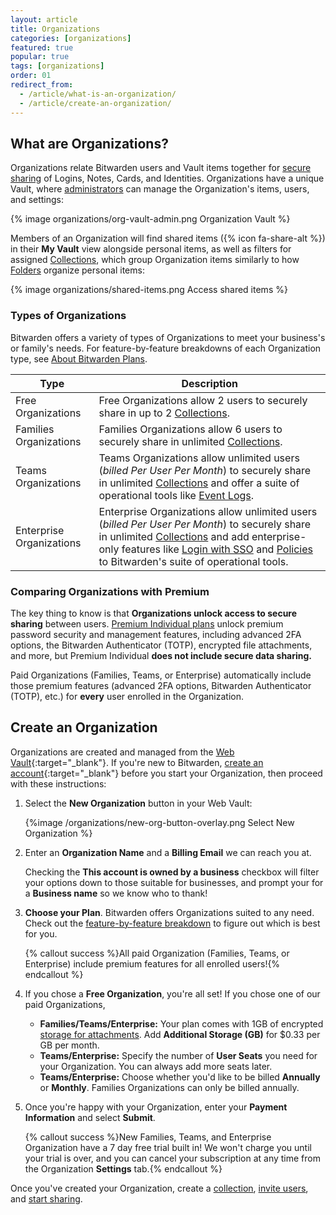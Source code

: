 ```yaml
---
layout: article
title: Organizations
categories: [organizations]
featured: true
popular: true
tags: [organizations]
order: 01
redirect_from:
  - /article/what-is-an-organization/
  - /article/create-an-organization/
---
```


## What are Organizations?

Organizations relate Bitwarden users and Vault items together for [secure sharing]({{site.baseurl}}/article/share-to-a-collection/) of Logins, Notes, Cards, and Identities. Organizations have a unique Vault, where [administrators]({{site.baseurl}}/article/user-types-access-control/) can manage the Organization's items, users, and settings:

{% image organizations/org-vault-admin.png Organization Vault %}

Members of an Organization will find shared items ({% icon fa-share-alt %}) in their **My Vault** view alongside personal items, as well as filters for assigned [Collections]({{site.baseurl}}/article/about-collections/), which group Organization items similarly to how [Folders]({{site.baseurl}}/article/folders/) organize personal items:

{% image organizations/shared-items.png Access shared items %}

### Types of Organizations

Bitwarden offers a variety of types of Organizations to meet your business's or family's needs. For feature-by-feature breakdowns of each Organization type, see [About Bitwarden Plans](https://bitwarden.com/help/article/about-bitwarden-plans/).

|Type|Description|
|----|-----------|
|Free Organizations|Free Organizations allow 2 users to securely share in up to 2 [Collections]({{site.baseurl}}/article/about-collections/).|
|Families Organizations|Families Organizations allow 6 users to securely share in unlimited [Collections]({{site.baseurl}}/article/about-collections/).|
|Teams Organizations|Teams Organizations allow unlimited users (*billed Per User Per Month*) to securely share in unlimited [Collections]({{site.baseurl}}/article/about-collections/) and offer a suite of operational tools like [Event Logs]({{site.baseurl}}/article/event-logs/).|
|Enterprise Organizations|Enterprise Organizations allow unlimited users (*billed Per User Per Month*) to securely share in unlimited [Collections]({{site.baseurl}}/article/about-collections/) and add enterprise-only features like [Login with SSO]({{site.baseurl}}/article/about-sso/) and [Policies]({{site.baseurl}}/article/policies/) to Bitwarden's suite of operational tools.|

### Comparing Organizations with Premium

The key thing to know is that **Organizations unlock access to secure sharing** between users. [Premium Individual plans]({{site.baseurl}}/article/about-bitwarden-plans/#premium-individual) unlock premium password security and management features, including advanced 2FA options, the Bitwarden Authenticator (TOTP), encrypted file attachments, and more, but Premium Individual **does not include secure data sharing.**

Paid Organizations (Families, Teams, or Enterprise) automatically include those premium features (advanced 2FA options, Bitwarden Authenticator (TOTP), etc.) for **every** user enrolled in the Organization.

## Create an Organization

Organizations are created and managed from the [Web Vault](https://vault.bitwarden.com){:target="\_blank"}. If you're new to Bitwarden, [create an account](https://vault.bitwarden.com/#/register){:target="\_blank"} before you start your Organization, then proceed with these instructions:

1. Select the **New Organization** button in your Web Vault:

   {%image /organizations/new-org-button-overlay.png Select New Organization %}
2. Enter an **Organization Name** and a **Billing Email** we can reach you at.

   Checking the **This account is owned by a business** checkbox will filter your options down to those suitable for businesses, and prompt your for a **Business name** so we know who to thank!
3. **Choose your Plan**. Bitwarden offers Organizations suited to any need. Check out the [feature-by-feature breakdown]({{site.baseurl}}/article/about-bitwarden-plans/#compare-the-plans-1) to figure out which is best for you.

   {% callout success %}All paid Organization (Families, Teams, or Enterprise) include premium features for all enrolled users!{% endcallout %}
4. If you chose a **Free Organization**, you're all set! If you chose one of our paid Organizations,

   - **Families/Teams/Enterprise:** Your plan comes with 1GB of encrypted [storage for attachments]({{site.baseurl}}/article/attachments/). Add **Additional Storage (GB)** for $0.33 per GB per month.
   - **Teams/Enterprise:** Specify the number of **User Seats** you need for your Organization. You can always add more seats later.
   - **Teams/Enterprise:** Choose whether you'd like to be billed **Annually** or **Monthly**. Families Organizations can only be billed annually.
5. Once you're happy with your Organization, enter your **Payment Information** and select **Submit**.

   {% callout success %}New Families, Teams, and Enterprise Organization have a 7 day free trial built in! We won't charge you until your trial is over, and you can cancel your subscription at any time from the Organization **Settings** tab.{% endcallout %}

Once you've created your Organization, create a [collection]({{site.baseurl}}/article/about-collections/), [invite users]({{site.baseurl}}/article/managing-users/), and [start sharing]({{site.baseurl}}/article/share-to-a-collection).
